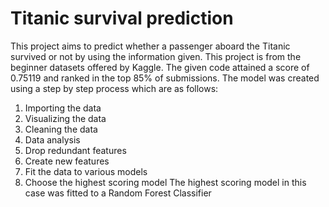 # Titanic survival prediction
This project aims to predict whether a passenger aboard the Titanic survived or not by using the information given. This project is from the beginner datasets offered by Kaggle. The given code attained a score of 0.75119 and ranked in the top 85% of submissions. The model was created using a step by step process which are as follows:
1. Importing the data
2. Visualizing the data
3. Cleaning the data
4. Data analysis
5. Drop redundant features
6. Create new features
7. Fit the data to various models
8. Choose the highest scoring model
The highest scoring model in this case was fitted to a Random Forest Classifier
